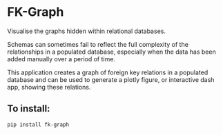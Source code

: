 FK-Graph
========

Visualise the graphs hidden within relational databases.

Schemas can sometimes fail to reflect the full complexity of the relationships in a 
populated database, especially when the data has been added manually over a period of time.

This application creates a graph of foreign key relations in a populated database and 
can be used to generate a plotly figure, or interactive dash app, showing these relations.

To install:
-----------

```
pip install fk-graph
```
